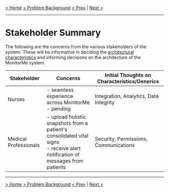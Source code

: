 [> Home](../README.md)  [> Problem Background](README.md)
[< Prev](ConstraintsAndAssumptions.md)  |  [Next >](ArchitectureAnalysis.md)

---

# Stakeholder Summary

The following are the concerns from the various stakeholders of the system. These will be informative in deciding the [architectural characteristics](ArchitectureAnalysis.md) and informing decisions on the architecture of the MonitorMe system.

| Stakeholder            | Concerns                                                     | Initial Thoughts on Characteristics/Generics     |
| ---------------------- | ------------------------------------------------------------ | ------------------------------------------------ |
| Nurses    | - seamless experience across MonitorMe<br/>- pending | Integration, Analytics, Data Integrity           |
| Medical Professionals  | - upload holistic snapshots from a patient's consolidated vital signs<br/>- receive alert notification of messages from patients | Security, Permissions, Communications            |

---

[> Home](../README.md)  [> Problem Background](README.md)
[< Prev](ConstraintsAndAssumptions.md)  |  [Next >](RAID.md)
